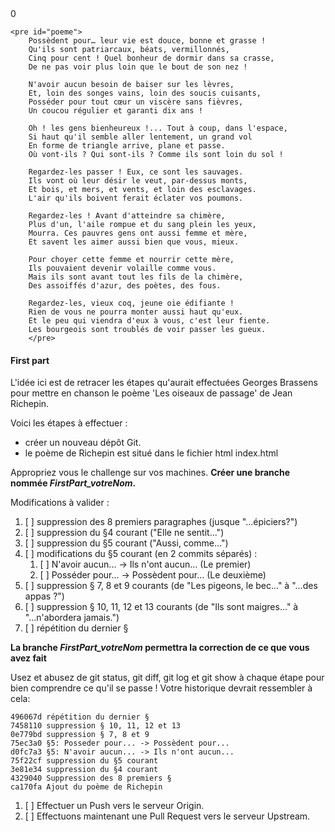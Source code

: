<!DOCTYPE html>
<html lang="en">
<head>
    <meta charset="UTF-8">
    <meta name="viewport" content="width=device-width, initial-scale=1.0">
    <title>Document</title>
</head>
<body>
    <div id="compteur">0</div>

    <pre id="poeme">
        Possèdent pour… leur vie est douce, bonne et grasse !
        Qu'ils sont patriarcaux, béats, vermillonnés,
        Cinq pour cent ! Quel bonheur de dormir dans sa crasse,
        De ne pas voir plus loin que le bout de son nez !
        
        N'avoir aucun besoin de baiser sur les lèvres,
        Et, loin des songes vains, loin des soucis cuisants,
        Posséder pour tout cœur un viscère sans fièvres,
        Un coucou régulier et garanti dix ans !
        
        Oh ! les gens bienheureux !... Tout à coup, dans l'espace,
        Si haut qu'il semble aller lentement, un grand vol
        En forme de triangle arrive, plane et passe.
        Où vont-ils ? Qui sont-ils ? Comme ils sont loin du sol !
           
        Regardez-les passer ! Eux, ce sont les sauvages.
        Ils vont où leur désir le veut, par-dessus monts,
        Et bois, et mers, et vents, et loin des esclavages.
        L'air qu'ils boivent ferait éclater vos poumons.
        
        Regardez-les ! Avant d'atteindre sa chimère,
        Plus d'un, l'aile rompue et du sang plein les yeux,
        Mourra. Ces pauvres gens ont aussi femme et mère,
        Et savent les aimer aussi bien que vous, mieux.
        
        Pour choyer cette femme et nourrir cette mère,
        Ils pouvaient devenir volaille comme vous.
        Mais ils sont avant tout les fils de la chimère,
        Des assoiffés d'azur, des poètes, des fous.
        
        Regardez-les, vieux coq, jeune oie édifiante !
        Rien de vous ne pourra monter aussi haut qu'eux.
        Et le peu qui viendra d'eux à vous, c'est leur fiente.
        Les bourgeois sont troublés de voir passer les gueux.
        </pre>

</body>
</html>


#### First part
L'idée ici est de retracer les étapes qu'aurait effectuées Georges Brassens pour mettre en chanson le poème 'Les oiseaux de passage' de Jean Richepin.

Voici les étapes à effectuer :
* créer un nouveau dépôt Git.
* le poème de Richepin est situé dans le fichier html index.html

Appropriez vous le challenge sur vos machines.
**Créer une branche nommée _FirstPart_votreNom_.**

Modifications à valider :
1. [ ] suppression des 8 premiers paragraphes (jusque "...épiciers?")
2. [ ] suppression du §4 courant ("Elle ne sentit...")
3. [ ] suppression du §5 courant ("Aussi, comme...")
4. [ ] modifications du §5 courant (en 2 commits séparés) :
    1. [ ] N'avoir aucun... -> Ils n'ont aucun... (Le premier)
    2. [ ] Posséder pour... -> Possèdent pour… (Le deuxième)
5. [ ] suppression § 7, 8 et 9 courants (de "Les pigeons, le bec..." à "...des appas ?")
6. [ ] suppression § 10, 11, 12 et 13 courants (de "Ils sont maigres..." à "...n'abordera jamais.")
7. [ ] répétition du dernier §

**La branche _FirstPart_votreNom_ permettra la correction de ce que vous avez fait**


Usez et abusez de git status, git diff, git log et git show à chaque étape pour bien comprendre ce qu'il se passe !
Votre historique devrait ressembler à cela:
```
496067d répétition du dernier §
7458110 suppression § 10, 11, 12 et 13
0e779bd suppression § 7, 8 et 9
75ec3a0 §5: Posseder pour... -> Possèdent pour...
d0fc7a3 §5: N'avoir aucun... -> Ils n'ont aucun...
75f22cf suppression du §5 courant
3e81e34 suppression du §4 courant
4329040 Suppression des 8 premiers §
ca170fa Ajout du poème de Richepin
```
1. [ ] Effectuer un Push vers le serveur Origin.
2. [ ] Effectuons maintenant une Pull Request vers le serveur Upstream.
